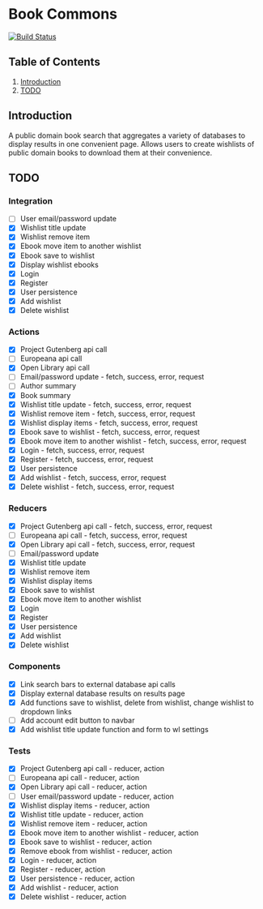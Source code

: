 # Book Commons
[![Build Status](https://travis-ci.org/mattpeebles/book-commons-client.svg?branch=integration%2FuserAPI)](https://travis-ci.org/mattpeebles/book-commons-client)

## Table of Contents

1. [Introduction](#introduction)
2. [TODO](#todo)

## Introduction <a name="introduction"></a>

A public domain book search that aggregates a variety of databases to display results in one convenient page. Allows users to create wishlists of public domain books to download them at their convenience.


## TODO <a name="todo"></a>

### Integration <a name="todoIntegration"></a>
- [ ] User email/password update
- [x] Wishlist title update
- [x] Wishlist remove item
- [x] Ebook move item to another wishlist
- [x] Ebook save to wishlist
- [x] Display wishlist ebooks
- [x] Login
- [x] Register
- [x] User persistence
- [x] Add wishlist
- [x] Delete wishlist

### Actions <a name="todoActions"></a>
- [x] Project Gutenberg api call
- [ ] Europeana api call
- [x] Open Library api call
- [ ] Email/password update - fetch, success, error, request
- [ ] Author summary
- [x] Book summary
- [x] Wishlist title update - fetch, success, error, request
- [x] Wishlist remove item - fetch, success, error, request
- [x] Wishlist display items - fetch, success, error, request
- [x] Ebook save to wishlist - fetch, success, error, request
- [x] Ebook move item to another wishlist - fetch, success, error, request
- [x] Login - fetch, success, error, request
- [x] Register - fetch, success, error, request
- [x] User persistence
- [x] Add wishlist - fetch, success, error, request
- [x] Delete wishlist - fetch, success, error, request

### Reducers <a name="todoReducers"></a>
- [x] Project Gutenberg api call - fetch, success, error, request
- [ ] Europeana api call - fetch, success, error, request
- [x] Open Library api call - fetch, success, error, request
- [ ] Email/password update
- [x] Wishlist title update
- [x] Wishlist remove item
- [x] Wishlist display items
- [x] Ebook save to wishlist
- [x] Ebook move item to another wishlist
- [x] Login
- [x] Register
- [x] User persistence
- [x] Add wishlist
- [x] Delete wishlist

### Components <a name="todoComponents"></a>
- [x] Link search bars to external database api calls
- [x] Display external database results on results page
- [x] Add functions save to wishlist, delete from wishlist, change wishlist to dropdown links
- [ ] Add account edit button to navbar
- [x] Add wishlist title update function and form to wl settings

### Tests <a name="todoTests"></a>
- [x] Project Gutenberg api call - reducer, action
- [ ] Europeana api call - reducer, action
- [x] Open Library api call - reducer, action
- [ ] User email/password update - reducer, action
- [x] Wishlist display items - reducer, action
- [x] Wishlist title update - reducer, action
- [x] Wishlist remove item - reducer, action
- [x] Ebook move item to another wishlist - reducer, action
- [x] Ebook save to wishlist - reducer, action
- [x] Remove ebook from wishlist - reducer, action
- [x] Login - reducer, action
- [x] Register - reducer, action
- [x] User persistence - reducer, action
- [x] Add wishlist - reducer, action
- [x] Delete wishlist - reducer, action